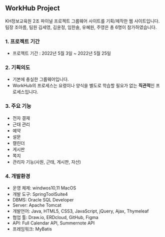 ## WorkHub Project
KH정보교육원 2조 파이널 프로젝트 그룹웨어 사이트를 기획/제작한 웹 사이트입니다.<br/>
팀장 조아름, 팀원 김세영, 김윤정, 임한솔, 유혜원, 주영은 총 6명이 참가하였습니다.<br/>

### 1. 프로젝트 기간
- 프로젝트 기간 : 2022년 5월 3일 ~ 2022년 5월 25일
### 2. 기획의도
- 기본에 충실한 그룹웨어입니다.
- WorkHub의 프로세스는 요령이나 양식을 별도로 학습할 필요가 없는 **직관적**인 프로세스입니다.
### 3. 주요 기능
- 전자 결재
- 근태 관리
- 예약
- 설문
- 캘린더
- 게시판
- 쪽지
- 관리자 기능(사원, 근태, 게시판, 자산)
### 4. 개발환경
- 운영 체제: windwos10,11 MacOS
- 개발 도구: SpringToolSuite4
- DBMS: Oracle SQL Developer
- Server: Apache Tomcat
- 개발언어: Java, HTML5, CSS3, JavaScript, jQuery, Ajax, Thymeleaf
- 협업 툴: Draw.io, ERDcloud, GitHub, Figma
- API: Full Calendar API, Summernote API
- 프레임워크: MyBatis
